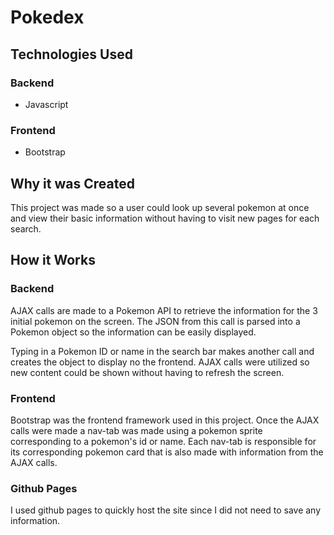 # Pokedex

## Technologies Used

### Backend
- Javascript

### Frontend
- Bootstrap

## Why it was Created
This project was made so a user could look up several pokemon at once
and view their basic information without having to visit new pages for each search.

## How it Works

### Backend
AJAX calls are made to a Pokemon API to retrieve the information for the 3 initial pokemon on the screen. The JSON from this call is parsed into a Pokemon object so the information 
can be easily displayed.

Typing in a Pokemon ID or name in the search bar makes another call and creates the object to display no the frontend. AJAX calls were utilized so new content could be shown without
having to refresh the screen.

### Frontend
Bootstrap was the frontend framework used in this project. Once the AJAX calls were made 
a nav-tab was made using a pokemon sprite corresponding to a pokemon's id or name.
Each nav-tab is responsible for its corresponding pokemon card that is also made with
information from the AJAX calls.

### Github Pages
I used github pages to quickly host the site since I did not need to save any information.
